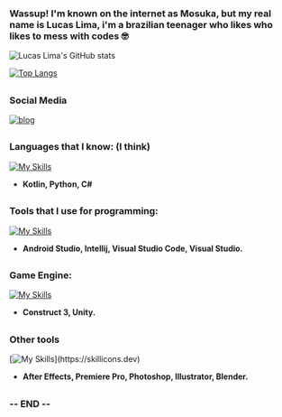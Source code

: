 ### Wassup! I'm known on the internet as Mosuka, but my real name is Lucas Lima, i'm a brazilian teenager who likes who likes to mess with codes 🤓

![Lucas Lima's GitHub stats](https://github-readme-stats.vercel.app/api?username=MosukaSan&show_icons=true&theme=radical)

[![Top Langs](https://github-readme-stats.vercel.app/api/top-langs/?username=MosukaSan)](https://github.com/anuraghazra/github-readme-stats)

##

### Social Media
[![blog](https://img.shields.io/badge/YouTube-FF0000?style=for-the-badge&logo=youtube&logoColor=white)](https://www.youtube.com/@m0suka)

##

### Languages that I know: (I think)

[![My Skills](https://skillicons.dev/icons?i=kotlin,python,cs)](https://skillicons.dev)

+ **Kotlin, Python, C#**

##

### Tools that I use for programming:

[![My Skills](https://skillicons.dev/icons?i=androidstudio,idea,vscode,visualstudio)](https://skillicons.dev)

+ **Android Studio, Intellij, Visual Studio Code, Visual Studio.**

##

### Game Engine:
[![My Skills](https://skillicons.dev/icons?i=unity)](https://skillicons.dev)

+ **Construct 3, Unity.**

##

### Other tools

[![My Skills](https://skillicons.dev/icons?i=aftereffects,premiere,photoshop,illustrator,blender,)](https://skillicons.dev)

+ **After Effects, Premiere Pro, Photoshop, Illustrator, Blender.**

##

### -- END --
